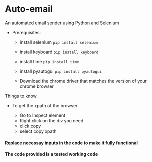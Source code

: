 # Auto-email

An automated email sender using Python and Selenium

* Prerequisites:

  * install selenium
  `pip install selenium`
  
  * install keyboard
  `pip install keyboard`
  
  * install time
  `pip install time`
  
  * install pyautogui
  `pip install pyautogui`
  
  * Download the chrome driver that matches the version of your chrome browser
  
Things to know 

* To get the xpath of the browser 

  * Go to Inspect element
  * Right click on the div you need 
  * click copy
  * select copy xpath
  
 
 #### Replace necessay inputs in the code to make it fully functional
 #### The code provided is a tested working code
  
  
  
